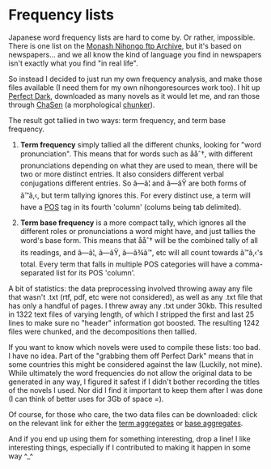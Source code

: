 # Frequency lists

Japanese word frequency lists are hard to come by. Or rather, impossible. There is one list on the <a href="http://ftp.monash.edu.au/pub/nihongo/00INDEX.html" target="_blank">Monash Nihongo ftp Archive</a>, but it's based on newspapers... and we all know the kind of language you find in newspapers isn't exactly what you find "in real life".

So instead I decided to just run my own frequency analysis, and make those files available (I need them for my own nihongoresources work too). I hit up <a href="http://en.wikipedia.org/wiki/Perfect_Dark_(P2P)" target="_blank">Perfect Dark</a>, downloaded as many novels as it would let me, and ran those through <a href="http://chasen-legacy.sourceforge.jp/" target="_blank">ChaSen</a> (a morphological <a href="http://en.wikipedia.org/wiki/Chunking_(computational_linguistics)" target="_blank">chunker</a>).

The result got tallied in two ways: term frequency, and term base frequency.

1) <b>Term frequency</b> simply tallied all the different chunks, looking for "word   pronunciation". This means that for words such as ååˆ†, with different pronunciations depending on what they are used to mean, there will be two or more distinct entries. It also considers different verbal conjugations different entries. So ã—ã¦ and ã—ãŸ are both forms of ã™ã‚‹, but term tallying ignores this. For every distinct use, a term will have a <a href="http://en.wikipedia.org/wiki/Part_of_speech" target="_blank">POS</a> tag in its fourth 'column' (colums being tab delimited).

2) <b>Term base frequency</b> is a more compact tally, which ignores all the different roles or pronunciations a word might have, and just tallies the word's base form. This means that ååˆ† will be the combined tally of all its readings, and ã—ã¦, ã—ãŸ, ã—ã¾ã™, etc will all count towards ã™ã‚‹'s total. Every term that falls in multiple POS categories will have a comma-separated list for its POS 'column'.

A bit of statistics: the data preprocessing involved throwing away any file that wasn't .txt (rtf, pdf, etc were not considered), as well as any .txt file that has only a handful of pages. I threw away any .txt under 30kb. This resulted in 1322 text files of varying length, of which I stripped the first and last 25 lines to make sure no "header" information got boosted. The resulting 1242 files were chunked, and the decompositions then tallied.

If you want to know which novels were used to compile these lists: too bad. I have no idea. Part of the "grabbing them off Perfect Dark" means that in some countries this might be considered against the law (Luckily, not mine). While ultimately the word frequencies do not allow the original data to be generated in any way, I figured it safest if I didn't bother recording the titles of the novels I used. Nor did I find it important to keep them after I was done (I can think of better uses for 3Gb of space =).

Of course, for those who care, the two data files can be downloaded: click on the relevant link for either the <a href="/downloads/nihongoresources/term_aggregates.zip">term aggregates</a> or <a href="/downloads/nihongoresources/base_aggregates.zip">base aggregates</a>.

And if you end up using them for something interesting, drop a line! I like interesting things, especially if I contributed to making it happen in some way ^_^